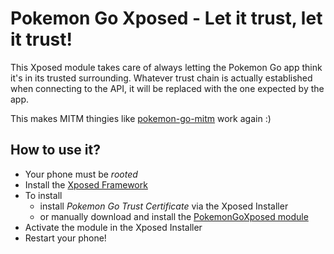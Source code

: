 # Pokemon Go Xposed - Let it trust, let it trust!

This Xposed module takes care of always letting the Pokemon Go app think it's in its trusted surrounding.
Whatever trust chain is actually established when connecting to the API, it will be replaced with the one expected by the app.

This makes MITM thingies like [pokemon-go-mitm](https://github.com/rastapasta/pokemon-go-mitm-node) work again :)

## How to use it?
* Your phone must be *rooted*
* Install the [Xposed Framework](http://repo.xposed.info/module/de.robv.android.xposed.installer)
* To install
  * install *Pokemon Go Trust Certificate* via the Xposed Installer
  * or manually download and install the [PokemonGoXposed module](https://github.com/rastapasta/pokemon-go-xposed/releases/download/v1.1/PokemonGoXposed.apk)
* Activate the module in the Xposed Installer
* Restart your phone!
